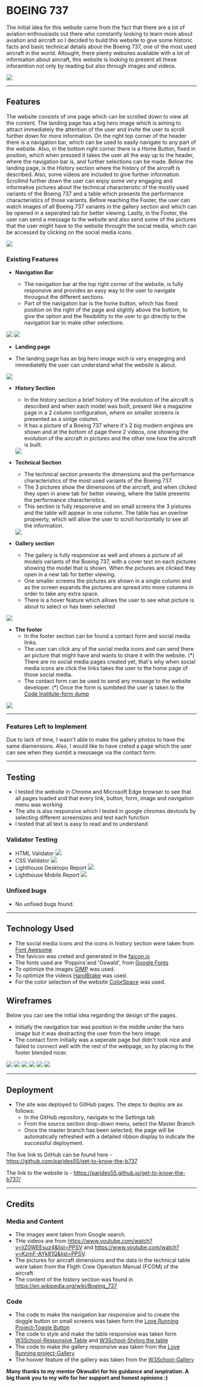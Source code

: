 # BOEING 737

The initial idea for this website came from the fact that there are a lot of aviation enthousiasts out there who constantly looking to learn more about aviation and aircraft so I decided to build this website to give some historic facts and basic technical details about the Boeing 737, one of the most used aircraft in the world. Altought, there plenty websites available with a lot of information about aircraft, this website is looking to present all these inforamtion not only by reading but also through images and videos.  

<img src="assets/readme-docs/new-mockup-optimized.jpg">

<hr>

## Features 

The website consists of one page which can be scrolled down to view all the content. The landing page has a big hero image which is aiming to attract immediately the attention of the user and invite the user to scroll further down for more information. On the right top corner of the header there is a navigation bar, which can be used to easily navigate to any part of the website. Also, in the bottom right corner there is a Home Button, fixed in position, which when pressed it takes the user all the way up to the header, where the navigation bar is, and further selections can be made. Below the landing page, is the History section where the history of the aircraft is described. Also, some videos are included to give further information. Scrollind further down the user can enjoy some very engaging and informative pictures about the technical characteristic of the mostly used variants of the Boeing 737 and a table which presents the performance characteristics of those variants. Before reaching the Footer, the user can watch images of all Boeing 737 variants in the gallery section and which can be opened in a seperated tab for better viewing. Lastly, in the Footer, the user can send a message to the website and also send some of the pictures that the user might have to the website throught the social media, which can be accessed by clicking on the social media icons.

<img src="assets/readme-docs/website-screenshot/landing-page-optimized.jpg"> 

### Existing Features

- __Navigation Bar__

  - The navigation bar at the top right corner of the website, is fully responsive and provides an easy way to the user to navigate througout the different sections.
  - Part of the navigation bar is the home button, which has fixed position on the right of the page and slightly above the bottom, to give the option and the flexibilitty to the user to go directly to the navigation bar to make other selections. 


<img src="assets/readme-docs/website-screenshot/nav-bar-optimized.jpg">

<img src="assets/readme-docs/website-screenshot/home-button-optimized.jpg">

- __Landing page__ 

- The landing page has an big hero image wich is very enageging and immediatetly the user can understand what the website is about.

<img src="assets/readme-docs/website-screenshot/landing-page-optimized.jpg">

- __History Section__
  - In the history section a brief history of the evolution of the aircraft is described and when each model was built, present like a magazine page in a 2 column configuration, where on smaller screens is presented as a sinlge column.
  - It has a picture of a Boeing 737 where it's 2 big modern engines are shown and at the bottom of page there 2 videos, one showing the evolution of the aircraft in pictures and the other one how the aircraft is built.

  <img src="assets/readme-docs/website-screenshot/optimized-history.jpg">

- __Technical Section__
  - The technical section presents the dimensions and the performance characteristics of the most used variants of the Boeing 737.
  - The 3 pictures show the dimensions of the aircraft, and when clicked they open in anew tab for better viewing, where the table presents the performance characteristics.
  - This section is fully responsive and on small screens the 3 pistures and the table will appear in one column. The table has an overlow propeerty, which will allow the user to scroll horizontally to see all the information.

  <img src="assets/readme-docs/website-screenshot/technical-optimized.jpg">

- __Gallery section__
  - The gallery is fully responsive as well and shows a picture of all models variants of the Boeing 737, with a cover text on each pictures showing the model that is shown. When the pictures are clicked they open in a new tab for better viewing.
  - One smaller screens the pictures are shown in a single column and as the screen expands the pictures are spread into more columns in order to take any extra space.
  - There is a hover feature which allows the user to see what picture is about to select or has been selected

<img src="assets/readme-docs/website-screenshot/gallery-optimized.jpg">

- __The footer__
  - In the footer section can be found a contact form and social media links.
  - The user can click any of the social media icons and can send there an picture that might have and wants to share it with the website. (*) There are no social media pages created yet, that's why when social media icons are click the links takes the user to the home page of those social media. 
  - The contact form can be used to send any message to the website developer. (*) Once the form is sumbited the user is taken to the [Code Institute-form dump](http://formdump.codeinstitute.net)

<img src="assets/readme-docs/website-screenshot/footer-optimized.jpg">

<hr>

### Features Left to Implement

Due to lack of time, I wasn't able to make the gallery photos to have the same diamensions. Also, I would like to have creted a page which the user can see when they sumbit a messaege via the contact form.
   
<hr>

## Testing
  - I tested the website in Chrome and Microsoft Edge browser to see that all pages loaded and that every link, button, form, image and navigation menu was working
  - The site is also responsive which I tested in google chromes devtools by selecting different screensizes and test each function
  - I tested that all text is easy to read and to understand

### Validator Testing
  - HTML Validator <img src="assets/readme-docs/reports/HTML Validator-optimize.jpg">
  - CSS Validator <img src="assets/readme-docs/reports/CSS Validator-optimize.jpg">
  - Lighthouse Desktopo Report <img src="assets/readme-docs/reports/lighthouse-desktop-optimize.jpg">
  - Lighthouse Mobile Report <img src="assets/readme-docs/reports/lighthouse-mobile-optimize.jpg">

### Unfixed bugs
 - No unfixed bugs found.

<hr>

## Technology Used
  - The social media icons and the icons in history section were taken from [Font Awesome](https://fontawesome.com/account) 
  - The favicon was creted and generated in the [faicon.io](https://favicon.io/favicon-generator/)
  - The fonts used are 'Poppins'and 'Oswald', from [Google Fonts](https://fonts.google.com/)
  - To optimize the images [GIMP](https://www.gimp.org/) was used.
  - To optimize the videos [HandBrake](https://handbrake.fr/) was used.
  - For the color selection of the website [ColorSpace](https://mycolor.space/) was used.

## Wireframes

   Below you can see the initial idea regarding the design of the pages.
   - Initially the navigation bar was position in the middle under the hero image but it was destracting the user from the hero image.
   - The contact form initially was a seperate page but didn't look nice and failed to connect well with the rest of the webpage, so by placing to the footer blended nicer.

<img src="assets/readme-docs/wireframes/wireframe-home page.png">
<img src="assets/readme-docs/wireframes/wireframe-History.png">
<img src="assets/readme-docs/wireframes/wireframe-Technical-details.png">
<img src="assets/readme-docs/wireframes/wireframe-gallery.png">
<img src="assets/readme-docs/wireframes/wireframe-contact.png">
<img src="assets/readme-docs/wireframes/wireframe-footer.png">

<hr>

## Deployment 
- The site was deployed to GitHub pages. The steps to deploy are as follows: 
  - In the GitHub repository, navigate to the Settings tab 
  - From the source section drop-down menu, select the Master Branch
  - Once the master branch has been selected, the page will be automatically refreshed with a detailed ribbon display to indicate the successful deployment. 

The live link to GitHub can be found here - https://github.com/parides55/get-to-know-the-b737

The link to the website is - https://parides55.github.io/get-to-know-the-b737/

<hr>

## Credits
 
 ### Media and Content
 - The images were taken from Google search.
 - THe videos are from https://www.youtube.com/watch?v=liZ0WEEsuz4&list=PPSV and https://www.youtube.com/watch?v=KzmF-AYk81Q&list=PPSV. 
 - The pictures for aircraft dimensions and the data in the technical table were taken from the Fligth Crew Operation Manual (FCOM) of the aircraft.
- The content of the history section was found in https://en.wikipedia.org/wiki/Boeing_737

### Code
- The code to make the navigation bar responsive and to create the doggle button on small screens was taken form the [Love Running Project-Toggle Button](https://learn.codeinstitute.net/courses/course-v1:CodeInstitute+LRFX101+2023_Q2/courseware/e805068059af42af87681032aa64053f/7525117e5cd144daa2a7b0c57843bbee/?child=first)
- The code to style and make the table responsive was taken form [W3School-Responsive Table](https://www.w3schools.com/css/tryit.asp?filename=trycss_table_responsive) and [W3School-Styling the table](https://www.w3schools.com/css/css_table_style.asp)
- The code to make the gallery responsive was taken from the [Love Running project-Gallery](https://learn.codeinstitute.net/courses/course-v1:CodeInstitute+LRFX101+2023_Q2/courseware/e805068059af42af87681032aa64053f/391954f5ae8547e180a539c0d51e063c/)
- The hoover feature of the gallery was taken from the [W3School-Gallery](https://www.w3schools.com/css/tryit.asp?filename=trycss_image_gallery)

<strong> Many thanks to my mentor Okwudiri for his guidance and isnpiration. A big thank you to my wife for her support and honest opinions :) 
 